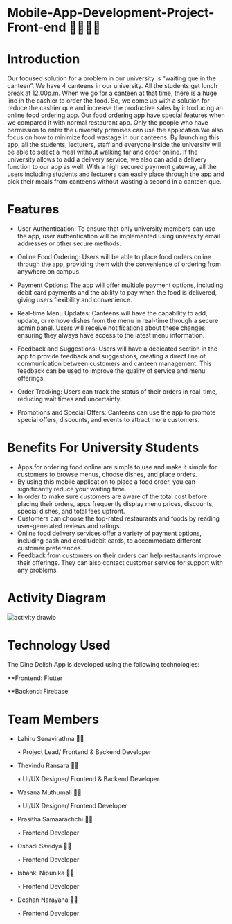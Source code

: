 # Mobile-App-Development-Project-Front-end 🔰📲👩‍🎓

# Introduction
Our focused solution for a problem in our university is “waiting que in the canteen”.
We have 4 canteens in our university. All the students get lunch break at 12.00p.m. When we go for a canteen at that time, there is a huge line in the cashier to order the food. So, we come up with a solution for reduce the cashier que and increase the productive sales by introducing an online food ordering app. Our food ordering app have special features when we compared it with normal restaurant app. Only the people who have permission to enter the university premises can use the application.We also focus on how to minimize food wastage in our canteens. By launching this app, all the students, lecturers, staff and everyone inside the university will be able to select a meal without walking far and order online. If the university allows to add a delivery service, we also can add a delivery function to our app as well.
With a high secured payment gateway, all the users including students and lecturers can easily place through the app and pick their meals from canteens without wasting a second in a canteen que. 

# Features
* User Authentication: To ensure that only university members can use the app, user authentication will be implemented using university email addresses or other 
  secure methods.

* Online Food Ordering: Users will be able to place food orders online through the app, providing them with the convenience of ordering from anywhere on campus.

* Payment Options: The app will offer multiple payment options, including debit card payments and the ability to pay when the food is delivered, giving users 
  flexibility and convenience.

* Real-time Menu Updates: Canteens will have the capability to add, update, or remove dishes from the menu in real-time through a secure admin panel. Users will 
  receive notifications about these changes, ensuring they always have access to the latest menu information.

* Feedback and Suggestions: Users will have a dedicated section in the app to provide feedback and suggestions, creating a direct line of communication between 
  customers and canteen management. This feedback can be used to improve the quality of service and menu offerings.

* Order Tracking: Users can track the status of their orders in real-time, reducing wait times and uncertainty.

* Promotions and Special Offers: Canteens can use the app to promote special offers, discounts, and events to attract more customers.

# Benefits For University Students
* Apps for ordering food online are simple to use and make it simple for customers to browse menus, choose dishes, and place orders.
* By using this mobile application to place a food order, you can significantly reduce your waiting time.
* In order to make sure customers are aware of the total cost before placing their orders, apps frequently display menu prices, discounts, special dishes, and 
  total fees upfront.
* Customers can choose the top-rated restaurants and foods by reading user-generated reviews and ratings.
* Online food delivery services offer a variety of payment options, including cash and credit/debit cards, to accommodate different customer preferences.
* Feedback from customers on their orders can help restaurants improve their offerings. They can also contact customer service for support with any problems.

# Activity Diagram
![activity drawio](https://github.com/SE-LAPS/Mobile-App-Development-Project-Front-end/assets/97075043/43b54d2c-dca5-4391-9593-b45dfa0baca4)

# Technology Used 
The Dine Delish App is developed using the following technologies:

  **Frontend: Flutter
  
  **Backend: Firebase
  
# Team Members
* Lahiru Senavirathna 👨‍🎓
  
   • Project Lead/ Frontend & Backend Developer
* Thevindu Ransara 👨‍🎓
  
   • UI/UX Designer/ Frontend & Backend Developer
* Wasana Muthumali 👨‍🎓
  
   • UI/UX Designer/ Frontend Developer
* Prasitha Samaarachchi 👨‍🎓
  
   • Frontend Developer
* Oshadi Savidya 👨‍🎓
  
   • Frontend Developer
* Ishanki Nipunika 👨‍🎓
  
   • Frontend Developer
* Deshan Narayana 👨‍🎓
  
   • Frontend Developer







